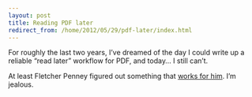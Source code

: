 ```yaml
---
layout: post
title: Reading PDF later
redirect_from: /home/2012/05/29/pdf-later/index.html
---
```

<p>For roughly the last two years, I’ve dreamed of the day I could write up a reliable “read later” workflow for PDF, and today… I still can’t.</p>
<p>At least Fletcher Penney figured out something that <a href="http://fletcherpenney.net/2012/05/workflow.html">works for him</a>. I’m jealous.</p>

